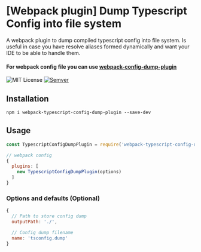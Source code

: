 # [Webpack plugin] Dump Typescript Config into file system
A webpack plugin to dump compiled typescript config into file system. Is useful in case
you have resolve aliases formed dynamically and want your IDE to be able to handle them.

#### For webpack config file you can use [webpack-config-dump-plugin](https://www.npmjs.com/package/webpack-config-dump-plugin)

![MIT License](https://camo.githubusercontent.com/d59450139b6d354f15a2252a47b457bb2cc43828/68747470733a2f2f696d672e736869656c64732e696f2f6e706d2f6c2f7365727665726c6573732e737667)
[![Semver](http://img.shields.io/SemVer/1.1.0.png)](http://semver.org/spec/v1.1.0.html)

## Installation
```
npm i webpack-typescript-config-dump-plugin --save-dev
```

## Usage
```js
const TypescriptConfigDumpPlugin = require('webpack-typescript-config-dump-plugin')

// webpack config
{
  plugins: [
    new TypescriptConfigDumpPlugin(options)
  ]
}
```

### Options and defaults (Optional)
```js
{
  // Path to store config dump
  outputPath: './',

  // Config dump filename
  name: 'tsconfig.dump'
}
```
